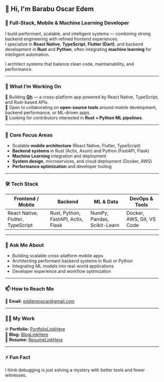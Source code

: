 ## 👋 Hi, I'm **Barabu Oscar Edem**

### 🚀 Full-Stack, Mobile & Machine Learning Developer  

I build performant, scalable, and intelligent systems — combining strong backend engineering with refined frontend experiences.  
I specialize in **React Native**, **TypeScript**, **Flutter (Dart)**, and backend development in **Rust** and **Python**, often integrating **machine learning** for intelligent automation.  

I architect systems that balance clean code, maintainability, and performance.

---

### 💼 What I’m Working On  
🔭 Building **[Qh](#)** — a cross-platform app powered by React Native, TypeScript, and Rust-based APIs.  
👯 Open to collaborating on **open-source tools** around mobile development, backend performance, or ML-driven apps.  
🤝 Looking for contributors interested in **Rust + Python ML pipelines**.  

---

### 🧠 Core Focus Areas  
- Scalable **mobile architecture** (React Native, Flutter, TypeScript)  
- **Backend systems** in Rust (Actix, Axum) and Python (FastAPI, Flask)  
- **Machine Learning** integration and deployment  
- **System design**, microservices, and cloud deployment (Docker, AWS)  
- **Performance optimization** and developer tooling  

---

### 🛠️ Tech Stack  

| **Frontend / Mobile** | **Backend** | **ML & Data** | **DevOps & Tools** |
|------------------------|--------------|----------------|--------------------|
| React Native, Flutter, TypeScript | Rust, Python, FastAPI, Actix, Flask | NumPy, Pandas, Scikit-Learn | Docker, AWS, Git, VS Code |

---

### 💬 Ask Me About  
- Building scalable cross-platform mobile apps  
- Architecting performant backend systems in Rust or Python  
- Integrating ML models into real-world applications  
- Developer experience and workflow optimization  

---

### 📫 How to Reach Me  
📧 **Email:** [eddiereoscar@gmail.com](mailto:eddiereoscar@gmail.com)

---

### 👨‍💻 My Work  
🌐 **Portfolio:** [PortfolioLinkHere](#)  
📝 **Blog:** [BlogLinkHere](#)  
📄 **Resume:** [ResumeLinkHere](#)

---

### ⚡ Fun Fact  
I think debugging is just solving a mystery with better tools and fewer witnesses.
